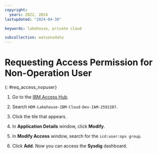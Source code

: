 ```yaml
---
copyright:
  years: 2022, 2024
lastupdated: "2024-04-30"

keywords: lakehouse, private cloud

subcollection: watsonxdata
---
```

# Requesting Access Permission for Non-Operation User
{: #req_access_nopuser}

1. Go to the [IBM Access Hub](https://ibm-support.saviyntcloud.com/ECMv6/request/applicationRequest).

2. Search `HDM-Lakehouse-IBM-Cloud-Dev-IAM-2592207`.

3. Click the tile that appears.

4. In **Application Details** window, click **Modify**.

5. In **Modify Access** window, search for the `icd:user:ops group`.

6. Click **Add**. Now you can access the **Sysdig** dashboard.
